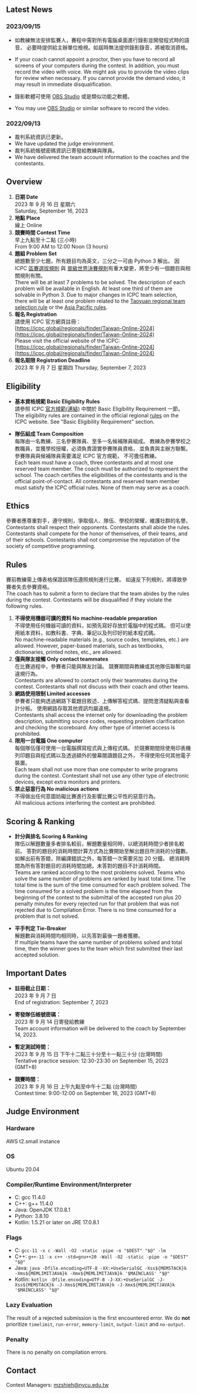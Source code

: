 ## Latest News

### 2023/09/15

+ 如教練無法安排監賽人，賽程中需對所有電腦桌面進行錄影並開發程式時的語音，
必要時提供給主辦單位檢視。如屆時無法提供錄影錄音，將被取消資格。
+ If your coach cannot appoint a proctor, 
then you have to record all screens of your computers during the contest.
In addition, you must record the video with voice.
We might ask you to provide the video clips for review when 
necessary. If you cannot provide the demand video, it may result in 
immediate disqualification. 

+ 錄影軟體可使用 [OBS Studio](https://obsproject.com/) 或是類似功能之軟體。
+ You may use [OBS Studio](https://obsproject.com/) or similar software 
to record the video.


### 2022/09/13

- 裁判系統資訊已更新。
- We have updated the judge environment.
- 裁判系統帳號密碼資訊已寄發給教練與隊員。
- We have delivered the team account information to the coaches and the contestants.

## Overview

1. **日期 Date** <br>
   2023 年 9 月 16 日 星期六 <br>
   Saturday, September 16, 2023
2. **地點 Place** <br>
   線上
   Online
3. **競賽時間 Contest Time** <br>
   早上九點至十二點 (三小時) <br>
   From 9:00 AM to 12:00 Noon (3 hours)
4. **題組 Problem Set** <br>
   總題數至少七題，所有題目均為英文，三分之一可由 Python 3 解出。
   因 ICPC [區賽選拔規則](https://icpc2023.ntub.edu.tw/?page_id=78) 與 [晉級世界決賽規則](https://icpc.iisf.or.jp/asia-pacific/top/2023-24-cycle/)有重大變更，將至少有一個題目與相關規則有關。<br>
   There will be at least 7 problems to be solved. 
   The description of each problem will be available in English. 
   At least one third of them are solvable in Python 3. 
   Due to major changes in ICPC team selection, there will be at least one problem related to the [Taoyuan regional team selection rule](https://icpc2023.ntub.edu.tw/?page_id=78) or the [Asia Pacific rules](https://icpc.iisf.or.jp/asia-pacific/top/2023-24-cycle/).
6. **報名 Registration** <br>
   請使用 ICPC 官方網頁註冊：<br>
   [https://icpc.global/regionals/finder/Taiwan-Online-2024](https://icpc.global/regionals/finder/Taiwan-Online-2024)
   <br>
   Please visit the official website of the ICPC:<br>
   [https://icpc.global/regionals/finder/Taiwan-Online-2024](https://icpc.global/regionals/finder/Taiwan-Online-2024)
7. **報名期限 Registration Deadline**<br>
   2023 年 9 月 7 日 星期四
   Thursday, September 7, 2023

## Eligibility

+ **基本資格規範 Basic Eligibility Rules** <br>
  請參照 ICPC [官方規範(連結)](https://icpc.global/regionals/rules) 中關於 Basic Eligibility Requirement 一節。<br>
  The eligibility rules are contained in the official regional 
  [rules](https://icpc.global/regionals/rules) on the ICPC website. See "Basic Eligibility Requirement" section. 

+ **隊伍組成 Team Composition** <br>
每隊由一名教練、三名參賽隊員、至多一名候補隊員組成。
教練為參賽學校之教職員，並獲學校授權，必須負責證實參賽隊員資格，
並負責與主辦方聯繫。參賽隊員與候補隊員需要滿足 ICPC 官方規範，
不可擔任教練。<br>
Each team must have a coach, three contestants and at most one reserved 
team member. The coach must be authorized to represent the school. 
The coach certifies the eligibilities of the contestants and 
is the official point-of-contact. All contestants and reserved team 
member must satisfy the ICPC official rules. None of them may serve as a coach.

## Ethics

參賽者應尊重對手，遵守規則，爭取個人、隊伍、學校的榮耀，維護社群的名譽。<br>
Contestants shall respect their opponents. Contestants shall abide the rules. 
Contestants shall compete for the honor of themselves, of their teams, 
and of their schools. Contestants shall not compromise the reputation of 
the society of competitive programming.

## Rules

賽前教練需上傳表格保證該隊伍遵照規則進行比賽。
如違反下列規則，將導致參賽者失去參賽資格。<br>
The coach has to submit a form to declare that the team abides by the rules 
during the contest. Contestants will be disqualified if they violate the 
following rules.

1. **不得使用機器可讀的資料 No machine-readable preparation**<br>
不得使用任何機器可讀的資料，如預先寫好存放於電腦中的程式碼。
但可以使用紙本資料，如教科書、字典、筆記以及列印好的紙本程式碼。<br>
No machine-readable materials (e.g., source codes, templates, etc.) 
are allowed. However, paper-based materials, such as textbooks, 
dictionaries, printed notes, etc., are allowed.
2. **僅與隊友接觸 Only contact teammates**<br>
在比賽過程中，參賽者只能與隊友討論。
競賽期間與教練或其他隊伍聯繫均屬違規行為。<br>
Contestants are allowed to contact only their teammates during the contest. 
Contestants shall not discuss with their coach and other teams.
3. **網路使用限制 Limited accesses**<br>
參賽者只能夠透過網路下載題目敘述、上傳解答程式碼、提問澄清疑點與查看計分板。
使用網路存取其他資訊均屬違規。<br>
Contestants shall access the internet only for downloading the problem 
description, submitting source codes, requesting problem clarification 
and checking the scoreboard. Any other type of internet access is prohibited.
4. **限用一台電腦 One computer**<br>
每個隊伍僅可使用一台電腦撰寫程式與上傳程式碼。
於競賽期間除使用印表機列印題目與程式碼以及透過額外的螢幕閱讀題目之外，
不得使用任何其他電子裝置。<br>
Each team shall not  use more than one computer to write programs 
during the contest. Contestant shall not use any other type of electronic 
devices, except extra monitors and printers.
5. **禁止惡意行為 No malicious actions**<br>
不得做出任何意圖妨礙比賽進行及影響比賽公平性的惡意行為。<br>
All malicious actions interfering the contest are prohibited.

## Scoring & Ranking

+ **計分與排名 Scoring & Ranking** <br>
隊伍以解題數量多者排名較前，解題數量相同時，以總消耗時間少者排名較前。
答對的題目的消耗時間計算方式為比賽開始至解出題目所消耗的分鐘數。
如解出前有答錯，除編譯錯誤之外，每答錯一次需要另加 20 分鐘。
總消耗時間為所有答對題目的消耗時間加總。未答對的題目不計消耗時間。<br>
Teams are ranked according to the most problems solved. 
Teams who solve the same number of problems are ranked by least total time. 
The total time is the sum of the time consumed for each problem solved. 
The time consumed for a solved problem is the time elapsed from the beginning 
of the contest to the submittal of the accepted run plus 20 penalty minutes 
for every rejected run for that problem that was not rejected due to Compilation Error. 
There is no time consumed for a problem that is not solved.

+ **平手判定 Tie-Breaker**<br>
解題數與消耗時間均相同時，以先答對最後一題者獲勝。<br>
If multiple teams have the same number of problems solved and total time, 
then the winner goes to the team which first submitted their last accepted 
solution.

## Important Dates

+ **註冊截止日期：**<br>
2023 年 9 月 7 日<br>
End of registration: September 7, 2023
+ **寄發隊伍帳號密碼：**<br>
2023 年 9 月 14 日寄發給教練<br>
Team account information will be delivered to the coach by September 14, 2023.

+ **暫定測試時間：**<br>
2023 年 9 月 15 日 下午十二點三十分至十一點三十分 (台灣時間)<br>
Tentative practice session: 12:30-23:30 on September 15, 2023 (GMT+8)<br>

+ **競賽時間：**<br>
2023 年 9 月 16 日 上午九點至中午十二點 (台灣時間)<br>
Contest time: 9:00-12:00 on September 16, 2023 (GMT+8)

## Judge Environment

### Hardware
AWS t2.small instance

### OS
Ubuntu 20.04

### Compiler/Runtime Environment/Interpreter
+ C: gcc 11.4.0
+ C++: g++ 11.4.0
+ Java: OpenJDK 17.0.8.1
+ Python: 3.8.10
+ Kotlin: 1.5.21 or later on JRE 17.0.8.1

### Flags 
+ C: `gcc-11 -x c -Wall -O2 -static -pipe -o "$DEST" "$@" -lm`
+ C++: `g++-11 -x c++ -std=gnu++20 -Wall -O2 -static -pipe -o "$DEST" "$@"`
+ Java: `java -Dfile.encoding=UTF-8 -XX:+UseSerialGC -Xss${MEMSTACK}k -Xms${MEMLIMITJAVA}k -Xmx${MEMLIMITJAVA}k '$MAINCLASS' "$@"`
+ Kotlin: `kotlin -Dfile.encoding=UTF-8 -J-XX:+UseSerialGC -J-Xss${MEMSTACK}k -J-Xms${MEMLIMITJAVA}k -J-Xmx${MEMLIMITJAVA}k '$MAINCLASS' "$@"`

### Lazy Evaluation

The result of a rejected submission is the first encountered error. We do **not** prioritize `timelimit`, `run-error`, `memory-limit`, `output-limit` and `no-output`. 

### Penalty

There is no penalty on compilation errors.

## Contact
Contest Managers: mzshieh@nycu.edu.tw
